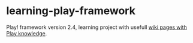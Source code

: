 # learning-play-framework


Play! framework version 2.4, learning project with usefull [wiki pages with Play knowledge](https://github.com/peterszatmary/learning-play-framework/wiki).

